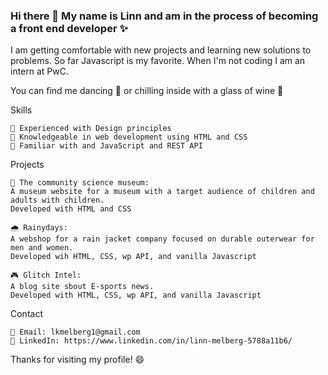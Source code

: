 ### Hi there 👋 My name is Linn and am in the process of becoming a front end developer :sparkles: 

I am getting comfortable with new projects and learning new solutions to problems. So far Javascript is my favorite. When I'm not coding I am an intern at PwC.

You can find me dancing :dancer: or chilling inside with a glass of wine :wine_glass:

Skills

    🔲 Experienced with Design principles 
    🔲 Knowledgeable in web development using HTML and CSS
    🔲 Familiar with and JavaScript and REST API

Projects

    🎨 The community science museum: 
    A museum website for a museum with a target audience of children and adults with children. 
    Developed with HTML and CSS
    
    🌧️ Rainydays: 
    A webshop for a rain jacket company focused on durable outerwear for men and women. 
    Developed wih HTML, CSS, wp API, and vanilla Javascript
    
    🎮 Glitch Intel: 
    A blog site sbout E-sports news. 
    Developed with HTML, CSS, wp API, and vanilla Javascript

Contact

    📧 Email: lkmelberg1@gmail.com
    🔗 LinkedIn: https://www.linkedin.com/in/linn-melberg-5788a11b6/

Thanks for visiting my profile! 😄


<!--
**lkmelberg/lkmelberg** is a ✨ _special_ ✨ repository because its `README.md` (this file) appears on your GitHub profile.

Here are some ideas to get you started:

- 🔭 I’m currently working on ...
- 🌱 I’m currently learning ...
- 👯 I’m looking to collaborate on ...
- 🤔 I’m looking for help with ...
- 💬 Ask me about ...
- 📫 How to reach me: ...
- 😄 Pronouns: ...
- ⚡ Fun fact: ...
-->
